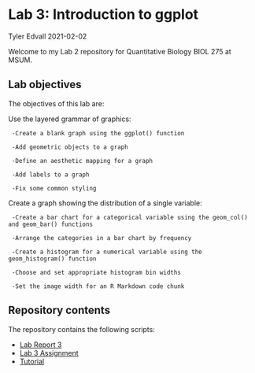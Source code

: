 Lab 3: Introduction to ggplot
================
Tyler Edvall
2021-02-02

Welcome to my Lab 2 repository for Quantitative Biology BIOL 275 at
MSUM.

## Lab objectives

The objectives of this lab are:

Use the layered grammar of graphics:

``` 
 -Create a blank graph using the ggplot() function

 -Add geometric objects to a graph

 -Define an aesthetic mapping for a graph

 -Add labels to a graph

 -Fix some common styling
```

Create a graph showing the distribution of a single variable:

``` 
 -Create a bar chart for a categorical variable using the geom_col() and geom_bar() functions

 -Arrange the categories in a bar chart by frequency

 -Create a histogram for a numerical variable using the geom_histogram() function

 -Choose and set appropriate histogram bin widths

 -Set the image width for an R Markdown code chunk
```

## Repository contents

The repository contains the following scripts:

  - [Lab Report 3](lab-report.md)
  - [Lab 3 Assignment](Lab%203%20Assignment.R)
  - [Tutorial](Tutorial.R)
